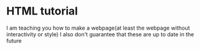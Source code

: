 # HTML tutorial
I am teaching you how to make a webpage(at least the webpage without interactivity or style)
I also don't guarantee that these are up to date in the future

